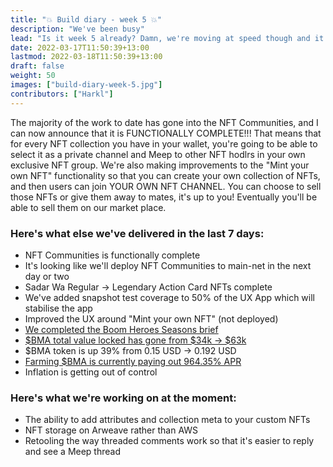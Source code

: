 ```yaml
---
title: "💥 Build diary - week 5 💥"
description: "We've been busy"
lead: "Is it week 5 already? Damn, we're moving at speed though and it's all good news."
date: 2022-03-17T11:50:39+13:00
lastmod: 2022-03-18T11:50:39+13:00
draft: false
weight: 50
images: ["build-diary-week-5.jpg"]
contributors: ["Harkl"]
---
```

The majority of the work to date has gone into the NFT Communities, and I can now announce that it is FUNCTIONALLY COMPLETE!!! That means that for every NFT collection you have in your wallet, you're going to be able to select it as a private channel and Meep to other NFT hodlrs in your own exclusive NFT group. We're also making improvements to the "Mint your own NFT" functionality so that you can create your own collection of NFTs, and then users can join YOUR OWN NFT CHANNEL. You can choose to sell those NFTs or give them away to mates, it's up to you! Eventually you'll be able to sell them on our market place.

### Here's what else we've delivered in the last 7 days:

- NFT Communities is functionally complete
- It's looking like we'll deploy NFT Communities to main-net in the next day or two
- Sadar Wa <The Meepor> Regular -> Legendary Action Card NFTs complete
- We've added snapshot test coverage to 50% of the UX App which will stabilise the app
- Improved the UX around "Mint your own NFT" (not deployed)
- [We completed the Boom Heroes Seasons brief](https://boom.army/docs/docs/prologue/season-challenges/)
- [$BMA total value locked has gone from $34k -> $63k](https://birdeye.so/token/boomh1LQnwDnHtKxWTFgxcbdRjPypRSjdwxkAEJkFSH)
- $BMA token is up 39% from 0.15 USD -> 0.192 USD
- [Farming $BMA is currently paying out 964.35% APR](https://dex.aldrin.com/pools/BMA_USDC)
- Inflation is getting out of control

### Here's what we're working on at the moment:

- The ability to add attributes and collection meta to your custom NFTs
- NFT storage on Arweave rather than AWS
- Retooling the way threaded comments work so that it's easier to reply and see a Meep thread